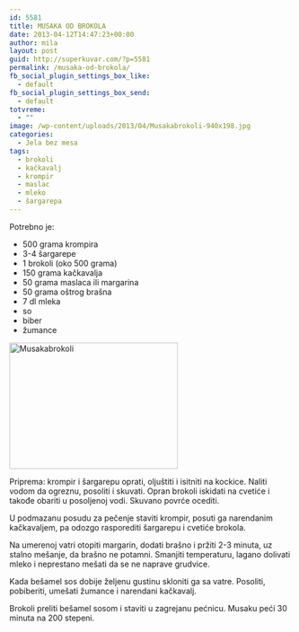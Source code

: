 ```yaml
---
id: 5581
title: MUSAKA OD BROKOLA
date: 2013-04-12T14:47:23+00:00
author: mila
layout: post
guid: http://superkuvar.com/?p=5581
permalink: /musaka-od-brokola/
fb_social_plugin_settings_box_like:
  - default
fb_social_plugin_settings_box_send:
  - default
totvreme:
  - ""
image: /wp-content/uploads/2013/04/Musakabrokoli-940x198.jpg
categories:
  - Jela bez mesa
tags:
  - brokoli
  - kačkavalj
  - krompir
  - maslac
  - mleko
  - šargarepa
---
```

Potrebno je:

  * 500 grama krompira
  * 3-4 šargarepe
  * 1 brokoli (oko 500 grama)
  * 150 grama kačkavalja
  * 50 grama maslaca ili margarina
  * 50 grama oštrog brašna
  * 7 dl mleka
  * so
  * biber
  * žumance

<img class="alignnone size-medium wp-image-5582" src="//superkuvar.com/wp-content/uploads/2013/04/Musakabrokoli-300x225.jpg" alt="Musakabrokoli" width="300" height="225" /> 

Priprema: krompir i šargarepu oprati, oljuštiti i isitniti na kockice. Naliti vodom da ogreznu, posoliti i skuvati. Opran brokoli iskidati na cvetiće i takođe obariti u posoljenoj vodi. Skuvano povrće ocediti.

U podmazanu posudu za pečenje staviti krompir, posuti ga narendanim kačkavaljem, pa odozgo rasporediti šargarepu i cvetiće brokola.

Na umerenoj vatri otopiti margarin, dodati brašno i pržiti 2-3 minuta, uz stalno mešanje, da brašno ne potamni. Smanjiti temperaturu, lagano dolivati mleko i neprestano mešati da se ne naprave grudvice.

Kada bešamel sos dobije željenu gustinu skloniti ga sa vatre. Posoliti, pobiberiti, umešati žumance i narendani kačkavalj.

Brokoli preliti bešamel sosom i staviti u zagrejanu pećnicu. Musaku peći 30 minuta na 200 stepeni.